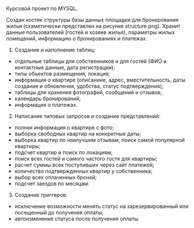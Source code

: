 Курсовой проект по MYSQL.

Создан костяк структуры базы данных площадки для бронирования жилья (схаметически представлен на рисунке structure.png).
Хранит данные пользователей (гостей и хозяев жилья), параметры жилых помещений, информацию о бронированиях и платежах.

1. Создание и наполнение таблиц:
- отдельные таблицы для собственников и для гостей (ФИО и контактные данные, дата регистрации);
- типы объектов размещения, локация;
- информация о квартире (описаниие, адрес, вместительность, даты создания и обновления, удобства, статус подтверждения);
- таблицы для хранения фотографий, сообщений и отзывов;
- календарь бронирований;
- информация о платежах.

2. Написание типовых запросов и создание представлений:
- полная информация о квартире с фото;
- выборка свободных квартир на конкретные даты;
- выборка квартир по наилучшим отзывам, поиск самой популярной квартиры;
- подсчет квартир и поиск по локациям;
- поиск всех гостей и самого частого гостя для квартиры;
- расчет суммы всех поступивших через сайт платежей;
- количество подтвержденных квартир у собственника;
- выбор всех оплаченных броней;
- подсчет заездов по месяцам.

3. Создание триггеров:
- исключение возможности менять статус на зарезервированный или посещенный до получения оплаты;
- автоизменение статуса после получения оплаты.
